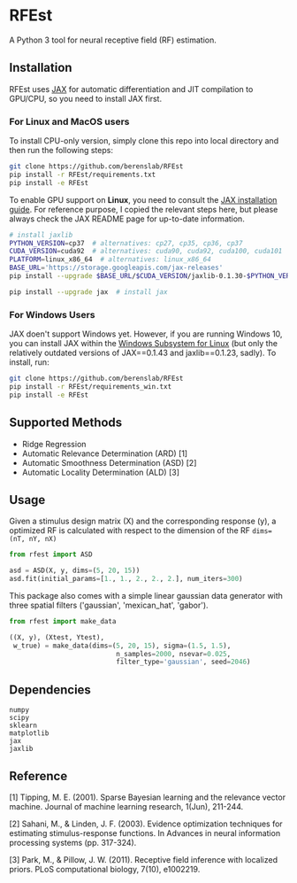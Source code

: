 # RFEst

A Python 3 tool for neural receptive field (RF) estimation.

## Installation

RFEst uses [JAX](https://github.com/google/jax) for automatic differentiation and JIT compilation to GPU/CPU, so you need to install JAX first. 

### For Linux and MacOS users

To install CPU-only version, simply clone this repo into local directory and then run the following steps:

```bash
git clone https://github.com/berenslab/RFEst
pip install -r RFEst/requirements.txt
pip install -e RFEst
```

To enable GPU support on **Linux**, you need to consult the [JAX installation guide](https://github.com/google/jax#pip-installation). For reference purpose, I copied the relevant steps here, but please always check the JAX README page for up-to-date information.

```bash
# install jaxlib
PYTHON_VERSION=cp37  # alternatives: cp27, cp35, cp36, cp37
CUDA_VERSION=cuda92  # alternatives: cuda90, cuda92, cuda100, cuda101
PLATFORM=linux_x86_64  # alternatives: linux_x86_64
BASE_URL='https://storage.googleapis.com/jax-releases'
pip install --upgrade $BASE_URL/$CUDA_VERSION/jaxlib-0.1.30-$PYTHON_VERSION-none-$PLATFORM.whl

pip install --upgrade jax  # install jax
```

### For Windows Users

JAX doen't support Windows yet. However, if you are running Windows 10, you can install JAX within the [Windows Subsystem for Linux](https://docs.microsoft.com/en-us/windows/wsl/install-win10) (but only the relatively outdated versions of JAX==0.1.43 and jaxlib==0.1.23, sadly). To install, run:

```bash
git clone https://github.com/berenslab/RFEst
pip install -r RFEst/requirements_win.txt
pip install -e RFEst
```
    
## Supported Methods

* Ridge Regression
* Automatic Relevance Determination (ARD) [1]
* Automatic Smoothness Determination (ASD) [2]
* Automatic Locality Determination (ALD) [3]

## Usage

Given a stimulus design matrix (X) and the corresponding response (y), a optimized RF is calculated with respect to the dimension of the RF `dims=(nT, nY, nX)` 

```python
from rfest import ASD

asd = ASD(X, y, dims=(5, 20, 15))
asd.fit(initial_params=[1., 1., 2., 2., 2.], num_iters=300)
```

This package also comes with a simple linear gaussian data generator with three spatial filters ('gaussian', 'mexican_hat', 'gabor').

```python
from rfest import make_data

((X, y), (Xtest, Ytest), 
 w_true) = make_data(dims=(5, 20, 15), sigma=(1.5, 1.5),
                           n_samples=2000, nsevar=0.025, 
                           filter_type='gaussian', seed=2046)    
```

## Dependencies

    numpy
    scipy
    sklearn
    matplotlib
    jax
    jaxlib

## Reference

[1] Tipping, M. E. (2001). Sparse Bayesian learning and the relevance vector machine. Journal of machine learning research, 1(Jun), 211-244.

[2] Sahani, M., & Linden, J. F. (2003). Evidence optimization techniques for estimating stimulus-response functions. In Advances in neural information processing systems (pp. 317-324).

[3] Park, M., & Pillow, J. W. (2011). Receptive field inference with localized priors. PLoS computational biology, 7(10), e1002219.
